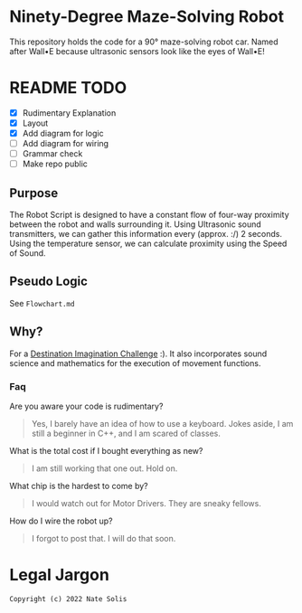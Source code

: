 # Ninety-Degree Maze-Solving Robot
This repository holds the code for a 90° maze-solving robot car. Named after Wall•E because ultrasonic sensors look like the eyes of Wall•E!

# README TODO

- [x] Rudimentary Explanation
- [x] Layout
- [x] Add diagram for logic
- [ ] Add diagram for wiring
- [ ] Grammar check
- [ ] Make repo public

## Purpose

The Robot Script is designed to have a constant flow of four-way proximity between the robot and walls surrounding it.
Using Ultrasonic sound transmitters, we can gather this information every (approx. :/) 2 seconds. Using the temperature sensor, we can calculate proximity using the Speed of Sound.

## Pseudo Logic

See `Flowchart.md`

## Why?

For a [Destination Imagination Challenge](https://www.destinationimagination.org) :). It also incorporates sound science and mathematics for the execution of movement functions.

### Faq

Are you aware your code is rudimentary?

> Yes, I barely have an idea of how to use a keyboard.
> Jokes aside, I am still a beginner in C++, and I am scared of classes.

What is the total cost if I bought everything as new?

> I am still working that one out. Hold on.

What chip is the hardest to come by?

> I would watch out for Motor Drivers. They are sneaky fellows. 

How do I wire the robot up?

> I forgot to post that. I will do that soon.

# Legal Jargon
`Copyright (c) 2022 Nate Solis`

